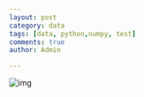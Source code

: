 ```yaml
---
layout: post
category: data
tags: [data, python,numpy, test]
comments: true
author: Admin

---
```


![img]({{site.baseurl}}/static/images/blur3.jpg)